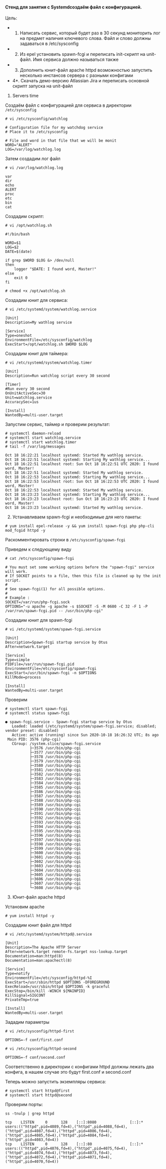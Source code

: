 #### Стенд для занятия с Systemdсоздаём файл с конфигурацией.

Цель:
- 1. Написать сервис, который будет раз в 30 секунд мониторить лог на
предмет наличия ключевого слова. Файл и слово должны
задаваться в /etc/sysconfig
- 2. Из epel установить spawn-fcgi и переписать init-скрипт на unit-файл.
Имя сервиса должно называться также
- 3. Дополнить юнит-файл apache httpd возможностью запустить
несколько инстансов сервера с разными конфигами
- 4*. Скачать демо-версию Atlassian Jira и переписать основной скрипт
запуска на unit-файл

1. Servers time

Создаём файл с конфигурацией для сервиса в директории `/etc/sysconfig`
```
# vi /etc/sysconfig/watchlog
```
```
# Configuration file for my watchdog service
# Place it to /etc/sysconfig

# File and word in that file that we will be monit
WORD="ALERT"
LOG=/var/log/watchlog.log
```
Затем создадим лог файл
```
# vi /var/log/watchlog.log
```
```
var
dir
echo
ALERT
proc
etc
bin
cat
```
Создадим скрипт:
```
# vi /opt/watchlog.sh
```
```
#!/bin/bash

WORD=$1
LOG=$2
DATE=$(date)

if grep $WORD $LOG &> /dev/null
then
	logger "$DATE: I found word, Master!"
else
	exit 0
fi
```
```
# chmod +x /opt/watchlog.sh
```

Создадим юнит для сервиса:

```
# vi /etc/systemd/system/watchlog.service
```
```
[Unit]
Description=My wathlog service

[Service]
Type=oneshot
EnvironmentFile=/etc/sysconfig/watchlog
ExecStart=/opt/watchlog.sh $WORD $LOG
```

Создадим юнит для таймера:

```
# vi /etc/systemd/system/watchlog.timer
```
```
[Unit]
Description=Run watchlog script every 30 second

[Timer]
#Run every 30 second
OnUnitActiveSec=30
Unit=watchlog.service
AccuracySec=1us

[Install]
WantedBy=multi-user.target
```

Запустим сервис, таймер и проверим результат:

```
# systemctl daemon-reload
# systemctl start watchlog.service
# systemctl start watchlog.timer
# tail -f /var/log/messages
```
```
Oct 18 16:22:21 localhost systemd: Started My wathlog service.
Oct 18 16:22:51 localhost systemd: Starting My wathlog service...
Oct 18 16:22:51 localhost root: Sun Oct 18 16:22:51 UTC 2020: I found word, Master!
Oct 18 16:22:51 localhost systemd: Started My wathlog service.
Oct 18 16:22:53 localhost systemd: Starting My wathlog service...
Oct 18 16:22:53 localhost root: Sun Oct 18 16:22:53 UTC 2020: I found word, Master!
Oct 18 16:22:53 localhost systemd: Started My wathlog service.
Oct 18 16:23:23 localhost systemd: Starting My wathlog service...
Oct 18 16:23:23 localhost root: Sun Oct 18 16:23:23 UTC 2020: I found word, Master!
Oct 18 16:23:23 localhost systemd: Started My wathlog service.

```

2. Устанавливаем spawn-fcgi и необходимые для него пакеты:

```
# yum install epel-release -y && yum install spawn-fcgi php php-cli mod_fcgid httpd -y
```
Раскомментировать строки в `/etc/sysconfig/spawn-fcgi`

Приведем к следующему виду
```
# cat /etc/sysconfig/spawn-fcgi
```
```
# You must set some working options before the "spawn-fcgi" service will work.
# If SOCKET points to a file, then this file is cleaned up by the init script.
#
# See spawn-fcgi(1) for all possible options.
#
# Example :
SOCKET=/var/run/php-fcgi.sock
OPTIONS="-u apache -g apache -s $SOCKET -S -M 0600 -C 32 -F 1 -P /var/run/spawn-fcgi.pid -- /usr/bin/php-cgi"
```

Создадим юнит для spawn-fcgi
```
# vi /etc/systemd/system/spawn-fcgi.service
```
```
[Unit]
Description=Spawn-fcgi startup service by Otus
After=network.target

[Service]
Type=simple
PIDFile=/var/run/spawn-fcgi.pid
EnvironmentFile=/etc/sysconfig/spawn-fcgi
ExecStart=/usr/bin/spawn-fcgi -n $OPTIONS
KillMode=process

[Install]
WantedBy=multi-user.target
```

Проверим
```
# systemctl start spawn-fcgi
# systemctl status spawn-fcgi
```
```
● spawn-fcgi.service - Spawn-fcgi startup service by Otus
   Loaded: loaded (/etc/systemd/system/spawn-fcgi.service; disabled; vendor preset: disabled)
   Active: active (running) since Sun 2020-10-18 16:26:32 UTC; 8s ago
 Main PID: 3576 (php-cgi)
   CGroup: /system.slice/spawn-fcgi.service
           ├─3576 /usr/bin/php-cgi
           ├─3577 /usr/bin/php-cgi
           ├─3578 /usr/bin/php-cgi
           ├─3579 /usr/bin/php-cgi
           ├─3580 /usr/bin/php-cgi
           ├─3581 /usr/bin/php-cgi
           ├─3582 /usr/bin/php-cgi
           ├─3583 /usr/bin/php-cgi
           ├─3584 /usr/bin/php-cgi
           ├─3585 /usr/bin/php-cgi
           ├─3586 /usr/bin/php-cgi
           ├─3587 /usr/bin/php-cgi
           ├─3588 /usr/bin/php-cgi
           ├─3589 /usr/bin/php-cgi
           ├─3590 /usr/bin/php-cgi
           ├─3591 /usr/bin/php-cgi
           ├─3592 /usr/bin/php-cgi
           ├─3593 /usr/bin/php-cgi
           ├─3594 /usr/bin/php-cgi
           ├─3595 /usr/bin/php-cgi
           ├─3596 /usr/bin/php-cgi
           ├─3597 /usr/bin/php-cgi
           ├─3598 /usr/bin/php-cgi
           ├─3599 /usr/bin/php-cgi
           ├─3600 /usr/bin/php-cgi
           ├─3601 /usr/bin/php-cgi
           ├─3602 /usr/bin/php-cgi
           ├─3603 /usr/bin/php-cgi
           ├─3604 /usr/bin/php-cgi
           ├─3605 /usr/bin/php-cgi
           ├─3606 /usr/bin/php-cgi
           ├─3607 /usr/bin/php-cgi
           └─3608 /usr/bin/php-cgi

```

3. Юнит-файл apache httpd

Установим apache

```
# yum install httpd -y
```

Создадим юнит файл для httpd

```
# vi /etc/systemd/system/httpd@.service
```
```
[Unit]
Description=The Apache HTTP Server
After=network.target remote-fs.target nss-lookup.target
Documentation=man:httpd(8)
Documentation=man:apachectl(8)

[Service]
Type=notify
EnvironmentFile=/etc/sysconfig/httpd-%I
ExecStart=/usr/sbin/httpd $OPTIONS -DFOREGROUND
ExecReload=/usr/sbin/httpd $OPTIONS -k graceful
ExecStop=/bin/kill -WINCH ${MAINPID}
KillSignal=SIGCONT
PrivateTmp=true

[Install]
WantedBy=multi-user.target
```
Зададим параметры
```
# vi /etc/sysconfig/httpd-first
```
```
OPTIONS=-f conf/first.conf
```
```
# vi /etc/sysconfig/httpd-second
```
```
OPTIONS=-f conf/second.conf
```
Соответственно в директории с конфигами httpd должны лежать два конфига, в нашем случае это будут first.conf и second.conf

Теперь можно запустить экземпляры сервиса:
```
# systemctl start httpd@first
# systemctl start httpd@second
```
Проверим порты:
```
ss -tnulp | grep httpd
```
```
tcp    LISTEN     0      128    [::]:8080               [::]:*                   users:(("httpd",pid=4089,fd=4),("httpd",pid=4088,fd=4),("httpd",pid=4087,fd=4),("httpd",pid=4086,fd=4),("httpd",pid=4085,fd=4),("httpd",pid=4084,fd=4),("httpd",pid=4083,fd=4))
tcp    LISTEN     0      128    [::]:80                 [::]:*                   users:(("httpd",pid=4076,fd=4),("httpd",pid=4075,fd=4),("httpd",pid=4074,fd=4),("httpd",pid=4073,fd=4),("httpd",pid=4072,fd=4),("httpd",pid=4071,fd=4),("httpd",pid=4070,fd=4))
```

